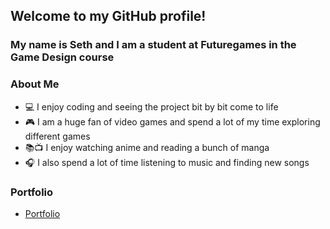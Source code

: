 ## Welcome to my GitHub profile!
### My name is Seth and I am a student at Futuregames in the Game Design course



### About Me
- 💻 I enjoy coding and seeing the project bit by bit come to life
- 🎮 I am a huge fan of video games and spend a lot of my time exploring different games
- 📚📺 I enjoy watching anime and reading a bunch of manga
- 🎧 I also spend a lot of time listening to music and finding new songs

### Portfolio
- [Portfolio](https://beepingseath.github.io/BeepingSeath/)
